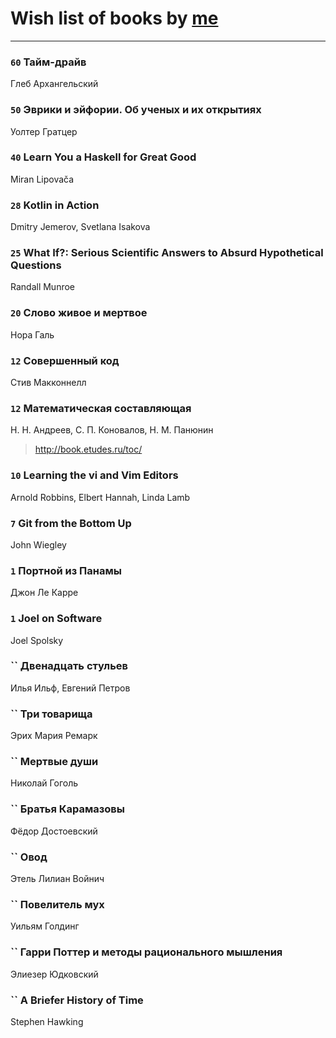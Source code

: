 # Wish list of books by [me](http://www.knigopis.com/#/me/books?u=uJ7AN6q0Bl)
---

### `60` Тайм-драйв
Глеб Архангельский

### `50` Эврики и эйфории. Об ученых и их открытиях
Уолтер Гратцер

### `40` Learn You a Haskell for Great Good
Miran Lipovača

### `28` Kotlin in Action
Dmitry Jemerov, Svetlana Isakova

### `25` What If?: Serious Scientific Answers to Absurd Hypothetical Questions
Randall Munroe

### `20` Слово живое и мертвое
Нора Галь

### `12` Совершенный код
Стив Макконнелл

### `12` Математическая составляющая
Н. Н. Андреев, С. П. Коновалов, Н. М. Панюнин
> http://book.etudes.ru/toc/

### `10` Learning the vi and Vim Editors
Arnold Robbins, Elbert Hannah, Linda Lamb

### `7` Git from the Bottom Up
John Wiegley

### `1` Портной из Панамы
Джон Ле Карре

### `1` Joel on Software
Joel Spolsky

### `` Двенадцать стульев
Илья Ильф, Евгений Петров

### `` Три товарища
Эрих Мария Ремарк

### `` Мертвые души
Николай Гоголь

### `` Братья Карамазовы
Фёдор Достоевский

### `` Овод
Этель Лилиан Войнич

### `` Повелитель мух
Уильям Голдинг

### `` Гарри Поттер и методы рационального мышления
Элиезер Юдковский

### `` A Briefer History of Time
Stephen Hawking

